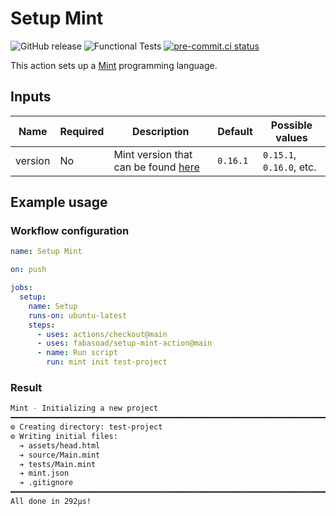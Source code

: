 # Setup Mint

![GitHub release](https://img.shields.io/github/v/release/fabasoad/setup-mint-action?include_prereleases)
![Functional Tests](https://github.com/fabasoad/setup-mint-action/workflows/Functional%20Tests/badge.svg)
[![pre-commit.ci status](https://results.pre-commit.ci/badge/github/fabasoad/setup-mint-action/main.svg)](https://results.pre-commit.ci/latest/github/fabasoad/setup-mint-action/main)

This action sets up a [Mint](https://www.mint-lang.com/) programming language.

## Inputs

<!-- markdownlint-disable MD013 -->
| Name    | Required | Description                                                                       | Default  | Possible values          |
|---------|----------|-----------------------------------------------------------------------------------|----------|--------------------------|
| version | No       | Mint version that can be found [here](https://github.com/mint-lang/mint/releases) | `0.16.1` | `0.15.1`, `0.16.0`, etc. |
<!-- markdownlint-enable MD013 -->

## Example usage

### Workflow configuration

```yaml
name: Setup Mint

on: push

jobs:
  setup:
    name: Setup
    runs-on: ubuntu-latest
    steps:
      - uses: actions/checkout@main
      - uses: fabasoad/setup-mint-action@main
      - name: Run script
        run: mint init test-project
```

### Result

```bash
Mint - Initializing a new project
━━━━━━━━━━━━━━━━━━━━━━━━━━━━━━━━━━━━━━━━━━━━━━━━━━━━━━━━━━━━━━━━━━━━━━━━━━━━━━━━
⚙ Creating directory: test-project
⚙ Writing initial files:
  ➔ assets/head.html
  ➔ source/Main.mint
  ➔ tests/Main.mint
  ➔ mint.json
  ➔ .gitignore
━━━━━━━━━━━━━━━━━━━━━━━━━━━━━━━━━━━━━━━━━━━━━━━━━━━━━━━━━━━━━━━━━━━━━━━━━━━━━━━━
All done in 292μs!
```
